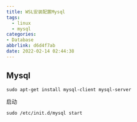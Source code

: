 ```yaml
---
title: WSL安装配置Mysql
tags:
  - linux
  - mysql
categories:
- Database
abbrlink: d6d4f7ab
date: 2022-02-14 02:44:38
---
```


## Mysql

```
sudo apt-get install mysql-client mysql-server
```

启动

```
sudo /etc/init.d/mysql start
```

